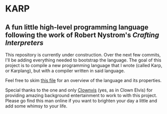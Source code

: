 # KARP

## A fun little high-level programming language following the work of Robert Nystrom's *Crafting Interpreters*

This repository is currently under construction. Over the next few commits, I'll be adding everything needed to bootstrap the language. The goal of this project is to compile a new programming language that I wrote (called Karp, or Karplang), but with a compiler written in said language.

Feel free to skim [this file](./Documentation.md) for an overview of the language and its properties.

Special thanks to the one and only [Clownvis](https://clownvistotherescue.com/) (yes, as in Clown Elvis) for providing amazing background entertainment to work to with this project. Please go find this man online if you want to brighten your day a little and add some whimsy to your life.
